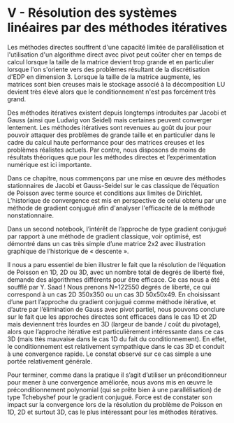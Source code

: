 # V - Résolution des systèmes linéaires par des méthodes itératives

Les méthodes directes souffrent d'une capacité limitée de parallélisation et l'utilisation d'un algorithme direct avec pivot peut coûter cher en temps de calcul lorsque la taille de la matrice devient trop grande et en particulier lorsque l'on s'oriente vers des problèmes résultant de la discrétisation d'EDP en dimension 3. Lorsque la taille de la matrice augmente, les matrices sont bien creuses mais le stockage associé à la décomposition LU devient très élevé alors que le conditionnement n'est pas forcément très grand.

Des méthodes itératives existent depuis longtemps introduites par Jacobi et Gauss (ainsi que Ludwig von Seidel) mais certaines peuvent converger lentement. Les méthodes itératives sont revenues au goût du jour pour pouvoir attaquer des problèmes de grande taille et en particulier dans le cadre du calcul haute performance pour des matrices creuses et les problèmes réalistes actuels. Par contre, nous disposons de moins de résultats théoriques que pour les méthodes directes et l’expérimentation numérique est ici importante. 

Dans ce chapitre, nous commençons par une mise en œuvre des méthodes stationnaires de Jacobi et Gauss-Seidel sur le cas classique de l’équation de Poisson avec terme source et conditions aux limites de Dirichlet. L’historique de convergence est mis en perspective de celui obtenu par une méthode de gradient conjugué afin d'analyser l'efficacité de la méthode nonstationnaire.

Dans un second notebook, l’intérêt de l’approche de type gradient conjugué par rapport à une méthode de gradient classique, voir optimisé, est démontré dans un cas très simple d’une matrice 2x2 avec illustration graphique de l’historique de « descente ». 

Il nous a paru essentiel de bien illustrer le fait que la résolution de l’équation de Poisson en 1D, 2D ou 3D, avec un nombre total de degrés de liberté fixé, demande des algorithmes différents pour être efficace. Ce cas nous a été soufflé par Y. Saad ! Nous prenons N=122550 degrés de liberté, ce qui correspond à un cas 2D 350x350 ou un cas 3D 50x50x49. En choisissant d’une part l’approche du gradient conjugué comme méthode itérative, et d’autre par l’élimination de Gauss avec pivot partiel, nous pouvons conclure sur le fait que les approches directes sont efficaces dans le cas 1D et 2D mais deviennent très lourdes en 3D (largeur de bande / coût du pivotage), alors que l’approche itérative est particulièrement intéressante dans ce cas 3D (mais ttès mauvaise dans le cas 1D du fait du conditionnement). En effet, le conditionnement est relativement sympathique dans le cas 3D et conduit à une convergence rapide. Le constat observé sur ce cas simple a une portée relativement générale.

Pour terminer, comme dans la pratique il s’agit d’utiliser un préconditionneur pour mener à une convergence améliorée, nous avons mis en œuvre le préconditionnement polynomial (qui se prête bien à une parallélisation) de type Tchebyshef pour le gradient conjugué. Force est de constater son impact sur la convergence lors de la résolution du problème de Poisson en 1D, 2D et surtout 3D, cas le plus intéressant pour les méthodes itératives.

